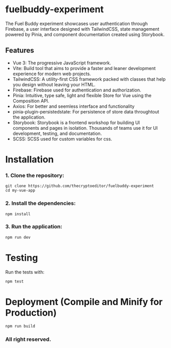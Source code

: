 # fuelbuddy-experiment

The Fuel Buddy experiment showcases user authentication through Firebase, a user interface designed with TailwindCSS, state management powered by Pinia, and component documentation created using Storybook.

 ## Features
- Vue 3: The progressive JavaScript framework.
- Vite: Build tool that aims to provide a faster and leaner development experience for modern web projects.
- TailwindCSS: A utility-first CSS framework packed with classes that help you design without leaving your HTML.
- Firebase: Firebase used for authentication and authorization.
- Pinia: Intuitive, type safe, light and flexible Store for Vue using the Composition API.
- Axios: For better and seemless interface and functionality
- pinia-plugin-persistedstate: For persistence of store data throughtout the application.
- Storybook: Storybook is a frontend workshop for building UI components and pages in isolation. Thousands of teams use it for UI development, testing, and documentation.
- SCSS: SCSS used for custom variables for css.


 # Installation

 ### 1. Clone the repository:

 ```
git clone https://github.com/thecryptoeditor/fuelbuddy-experiment
cd my-vue-app
 ```

 ### 2. Install the dependencies:

 ```
 npm install
 ```


 ### 3. Run the application:

 ```sh
 npm run dev
 ```

 # Testing
Run the tests with:

```sh
npm test
```

# Deployment (Compile and Minify for Production)

```sh
npm run build
```

### All right reserved.
